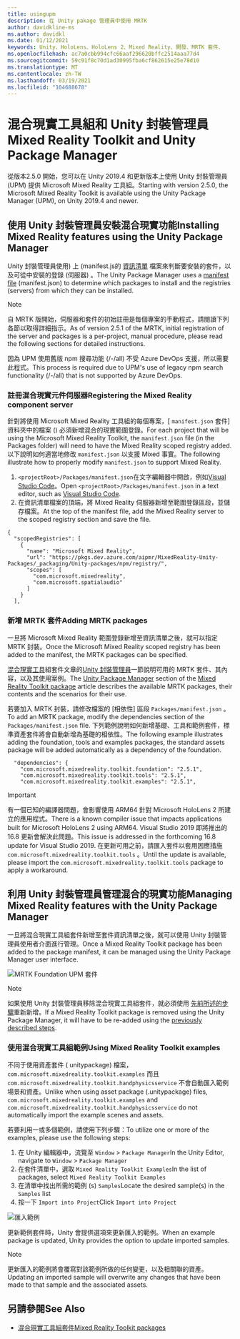 ```yaml
---
title: usingupm
description: 在 Unity pakage 管理員中使用 MRTK
author: davidkline-ms
ms.author: davidkl
ms.date: 01/12/2021
keywords: Unity、HoloLens、HoloLens 2、Mixed Reality、開發、MRTK 套件、
ms.openlocfilehash: ac7a0cbb994cfc66aaf296620bffc2514aaa77d4
ms.sourcegitcommit: 59c91f8c70d1ad30995fba6cf862615e25e78d10
ms.translationtype: MT
ms.contentlocale: zh-TW
ms.lasthandoff: 03/19/2021
ms.locfileid: "104688678"
---
```

# <a name="mixed-reality-toolkit-and-unity-package-manager"></a><span data-ttu-id="6b6ca-104">混合現實工具組和 Unity 封裝管理員</span><span class="sxs-lookup"><span data-stu-id="6b6ca-104">Mixed Reality Toolkit and Unity Package Manager</span></span>

<span data-ttu-id="6b6ca-105">從版本2.5.0 開始，您可以在 Unity 2019.4 和更新版本上使用 Unity 封裝管理員 (UPM) 提供 Microsoft Mixed Reality 工具組。</span><span class="sxs-lookup"><span data-stu-id="6b6ca-105">Starting with version 2.5.0, the Microsoft Mixed Reality Toolkit is available using the Unity Package Manager (UPM), on Unity 2019.4 and newer.</span></span>

## <a name="installing-mixed-reality-features-using-the-unity-package-manager"></a><span data-ttu-id="6b6ca-106">使用 Unity 封裝管理員安裝混合現實功能</span><span class="sxs-lookup"><span data-stu-id="6b6ca-106">Installing Mixed Reality features using the Unity Package Manager</span></span>

<span data-ttu-id="6b6ca-107">Unity 封裝管理員使用) 上 (manifest.js的 [資訊清單](https://docs.unity3d.com/Manual/upm-manifestPkg.html) 檔案來判斷要安裝的套件，以及可從中安裝的登錄 (伺服器) 。</span><span class="sxs-lookup"><span data-stu-id="6b6ca-107">The Unity Package Manager uses a [manifest file](https://docs.unity3d.com/Manual/upm-manifestPkg.html) (manifest.json) to determine which packages to install and the registries (servers) from which they can be installed.</span></span>

> [!Note]
> <span data-ttu-id="6b6ca-108">自 MRTK 版開始，伺服器和套件的初始註冊是每個專案的手動程式，請閱讀下列各節以取得詳細指示。</span><span class="sxs-lookup"><span data-stu-id="6b6ca-108">As of version 2.5.1 of the MRTK, initial registration of the server and packages is a per-project, manual procedure, please read the following sections for detailed instructions.</span></span>
>
> <span data-ttu-id="6b6ca-109">因為 UPM 使用舊版 npm 搜尋功能 (/-/all) 不受 Azure DevOps 支援，所以需要此程式。</span><span class="sxs-lookup"><span data-stu-id="6b6ca-109">This process is required due to UPM's use of legacy npm search functionality (/-/all) that is not supported by Azure DevOps.</span></span>

### <a name="registering-the-mixed-reality-component-server"></a><span data-ttu-id="6b6ca-110">註冊混合現實元件伺服器</span><span class="sxs-lookup"><span data-stu-id="6b6ca-110">Registering the Mixed Reality component server</span></span>

<span data-ttu-id="6b6ca-111">針對將使用 Microsoft Mixed Reality 工具組的每個專案，[ `manifest.json` 套件] 資料夾中的檔案 () 必須新增混合的現實範圍登錄。</span><span class="sxs-lookup"><span data-stu-id="6b6ca-111">For each project that will be using the Microsoft Mixed Reality Toolkit, the `manifest.json` file (in the Packages folder) will need to have the Mixed Reality scoped registry added.</span></span> <span data-ttu-id="6b6ca-112">以下說明如何適當地修改 `manifest.json` 以支援 Mixed 事實。</span><span class="sxs-lookup"><span data-stu-id="6b6ca-112">The following illustrate how to properly modify `manifest.json` to support Mixed Reality.</span></span>

1. <span data-ttu-id="6b6ca-113">`<projectRoot>/Packages/manifest.json`在文字編輯器中開啟，例如[Visual Studio Code](https://code.visualstudio.com/)。</span><span class="sxs-lookup"><span data-stu-id="6b6ca-113">Open `<projectRoot>/Packages/manifest.json` in a text editor, such as [Visual Studio Code](https://code.visualstudio.com/).</span></span>
1. <span data-ttu-id="6b6ca-114">在資訊清單檔案的頂端，將 Mixed Reality 伺服器新增至範圍登錄區段，並儲存檔案。</span><span class="sxs-lookup"><span data-stu-id="6b6ca-114">At the top of the manifest file, add the Mixed Reality server to the scoped registry section and save the file.</span></span>

```
{
  "scopedRegistries": [
    {
      "name": "Microsoft Mixed Reality",
      "url": "https://pkgs.dev.azure.com/aipmr/MixedReality-Unity-Packages/_packaging/Unity-packages/npm/registry/",
      "scopes": [
        "com.microsoft.mixedreality",
        "com.microsoft.spatialaudio"
      ]
    }
  ],
```

### <a name="adding-mrtk-packages"></a><span data-ttu-id="6b6ca-115">新增 MRTK 套件</span><span class="sxs-lookup"><span data-stu-id="6b6ca-115">Adding MRTK packages</span></span>

<span data-ttu-id="6b6ca-116">一旦將 Microsoft Mixed Reality 範圍登錄新增至資訊清單之後，就可以指定 MRTK 封裝。</span><span class="sxs-lookup"><span data-stu-id="6b6ca-116">Once the Microsoft Mixed Reality scoped registry has been added to the manifest, the MRTK packages can be specified.</span></span>

<span data-ttu-id="6b6ca-117">[混合現實工具](../packages-releases/MRTK_Packages.md)組套件文章的[Unity 封裝管理員](../packages-releases/MRTK_Packages.md#unity-package-manager)一節說明可用的 MRTK 套件、其內容，以及其使用案例。</span><span class="sxs-lookup"><span data-stu-id="6b6ca-117">The [Unity Package Manager](../packages-releases/MRTK_Packages.md#unity-package-manager) section of the [Mixed Reality Toolkit package](../packages-releases/MRTK_Packages.md) article describes the available MRTK packages, their contents and the scenarios for their use.</span></span>

<span data-ttu-id="6b6ca-118">若要加入 MRTK 封裝，請修改檔案的 [相依性] 區段 `Packages/manifest.json` 。</span><span class="sxs-lookup"><span data-stu-id="6b6ca-118">To add an MRTK package, modify the dependencies section of the `Packages/manifest.json` file.</span></span> <span data-ttu-id="6b6ca-119">下列範例說明如何新增基礎、工具和範例套件，標準資產套件將會自動新增為基礎的相依性。</span><span class="sxs-lookup"><span data-stu-id="6b6ca-119">The following example illustrates adding the foundation, tools and examples packages, the standard assets package will be added automatically as a dependency of the foundation.</span></span>

```
  "dependencies": {
    "com.microsoft.mixedreality.toolkit.foundation": "2.5.1",
    "com.microsoft.mixedreality.toolkit.tools": "2.5.1",
    "com.microsoft.mixedreality.toolkit.examples": "2.5.1",
```

> [!IMPORTANT]
> <span data-ttu-id="6b6ca-120">有一個已知的編譯器問題，會影響使用 ARM64 針對 Microsoft HoloLens 2 所建立的應用程式。</span><span class="sxs-lookup"><span data-stu-id="6b6ca-120">There is a known compiler issue that impacts applications built for Microsoft HoloLens 2 using ARM64.</span></span> <span data-ttu-id="6b6ca-121">Visual Studio 2019 即將推出的16.8 更新會解決此問題。</span><span class="sxs-lookup"><span data-stu-id="6b6ca-121">This issue is addressed in the forthcoming 16.8 update for Visual Studio 2019.</span></span> <span data-ttu-id="6b6ca-122">在更新可用之前，請匯入套件以套用因應措施 `com.microsoft.mixedreality.toolkit.tools` 。</span><span class="sxs-lookup"><span data-stu-id="6b6ca-122">Until the update is available, please import the `com.microsoft.mixedreality.toolkit.tools` package to apply a workaround.</span></span>

## <a name="managing-mixed-reality-features-with-the-unity-package-manager"></a><span data-ttu-id="6b6ca-123">利用 Unity 封裝管理員管理混合的現實功能</span><span class="sxs-lookup"><span data-stu-id="6b6ca-123">Managing Mixed Reality features with the Unity Package Manager</span></span>

<span data-ttu-id="6b6ca-124">一旦將混合現實工具組套件新增至套件資訊清單之後，就可以使用 Unity 封裝管理員使用者介面進行管理。</span><span class="sxs-lookup"><span data-stu-id="6b6ca-124">Once a Mixed Reality Toolkit package has been added to the package manifest, it can be managed using the Unity Package Manager user interface.</span></span>

![MRTK Foundation UPM 套件](../features/images/packaging/MRTK_FoundationUPM.png)

> [!Note]
> <span data-ttu-id="6b6ca-126">如果使用 Unity 封裝管理員移除混合現實工具組套件，就必須使用 [先前所述的步驟](#adding-mrtk-packages)重新新增。</span><span class="sxs-lookup"><span data-stu-id="6b6ca-126">If a Mixed Reality Toolkit package is removed using the Unity Package Manager, it will have to be re-added using the [previously described steps](#adding-mrtk-packages).</span></span>

### <a name="using-mixed-reality-toolkit-examples"></a><span data-ttu-id="6b6ca-127">使用混合現實工具組範例</span><span class="sxs-lookup"><span data-stu-id="6b6ca-127">Using Mixed Reality Toolkit examples</span></span>

<span data-ttu-id="6b6ca-128">不同于使用資產套件 ( unitypackage) 檔案， `com.microsoft.mixedreality.toolkit.examples` 而且 `com.microsoft.mixedreality.toolkit.handphysicsservice` 不會自動匯入範例場景和資產。</span><span class="sxs-lookup"><span data-stu-id="6b6ca-128">Unlike when using asset package (.unitypackage) files, `com.microsoft.mixedreality.toolkit.examples` and `com.microsoft.mixedreality.toolkit.handphysicsservice` do not automatically import the example scenes and assets.</span></span>

<span data-ttu-id="6b6ca-129">若要利用一或多個範例，請使用下列步驟：</span><span class="sxs-lookup"><span data-stu-id="6b6ca-129">To utilize one or more of the examples, please use the following steps:</span></span>

1. <span data-ttu-id="6b6ca-130">在 Unity 編輯器中，流覽至 `Window` > `Package Manager`</span><span class="sxs-lookup"><span data-stu-id="6b6ca-130">In the Unity Editor, navigate to `Window` > `Package Manager`</span></span>
1. <span data-ttu-id="6b6ca-131">在套件清單中，選取 `Mixed Reality Toolkit Examples`</span><span class="sxs-lookup"><span data-stu-id="6b6ca-131">In the list of packages, select `Mixed Reality Toolkit Examples`</span></span>
1. <span data-ttu-id="6b6ca-132">在清單中找出所需的範例 (s) `Samples`</span><span class="sxs-lookup"><span data-stu-id="6b6ca-132">Locate the desired sample(s) in the `Samples` list</span></span>
1. <span data-ttu-id="6b6ca-133">按一下 `Import into Project`</span><span class="sxs-lookup"><span data-stu-id="6b6ca-133">Click `Import into Project`</span></span>

![匯入範例](../features/images/packaging/MRTK_ExamplesUpm.png)

<span data-ttu-id="6b6ca-135">更新範例套件時，Unity 會提供選項來更新匯入的範例。</span><span class="sxs-lookup"><span data-stu-id="6b6ca-135">When an example package is updated, Unity provides the option to update imported samples.</span></span>

> [!Note]
> <span data-ttu-id="6b6ca-136">更新匯入的範例將會覆寫對該範例所做的任何變更，以及相關聯的資產。</span><span class="sxs-lookup"><span data-stu-id="6b6ca-136">Updating an imported sample will overwrite any changes that have been made to that sample and the associated assets.</span></span>

## <a name="see-also"></a><span data-ttu-id="6b6ca-137">另請參閱</span><span class="sxs-lookup"><span data-stu-id="6b6ca-137">See Also</span></span>

- [<span data-ttu-id="6b6ca-138">混合現實工具組套件</span><span class="sxs-lookup"><span data-stu-id="6b6ca-138">Mixed Reality Toolkit packages</span></span>](../packages-releases/MRTK_Packages.md)
